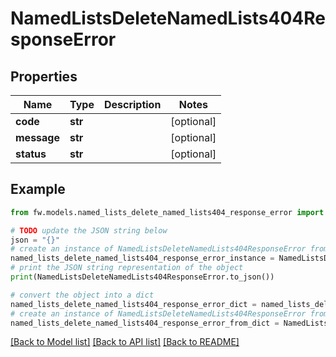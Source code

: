 # NamedListsDeleteNamedLists404ResponseError


## Properties

Name | Type | Description | Notes
------------ | ------------- | ------------- | -------------
**code** | **str** |  | [optional] 
**message** | **str** |  | [optional] 
**status** | **str** |  | [optional] 

## Example

```python
from fw.models.named_lists_delete_named_lists404_response_error import NamedListsDeleteNamedLists404ResponseError

# TODO update the JSON string below
json = "{}"
# create an instance of NamedListsDeleteNamedLists404ResponseError from a JSON string
named_lists_delete_named_lists404_response_error_instance = NamedListsDeleteNamedLists404ResponseError.from_json(json)
# print the JSON string representation of the object
print(NamedListsDeleteNamedLists404ResponseError.to_json())

# convert the object into a dict
named_lists_delete_named_lists404_response_error_dict = named_lists_delete_named_lists404_response_error_instance.to_dict()
# create an instance of NamedListsDeleteNamedLists404ResponseError from a dict
named_lists_delete_named_lists404_response_error_from_dict = NamedListsDeleteNamedLists404ResponseError.from_dict(named_lists_delete_named_lists404_response_error_dict)
```
[[Back to Model list]](../README.md#documentation-for-models) [[Back to API list]](../README.md#documentation-for-api-endpoints) [[Back to README]](../README.md)


